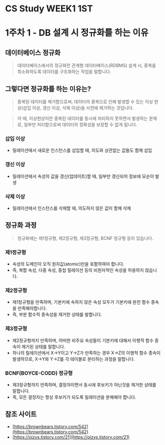 # CS Study WEEK1 1ST

# 1주차 1 - DB 설계 시 정규화를 하는 이유

## 데이터베이스 정규화

> 데이터베이스에서의 정규화란 관계형 데이터베이스(RDBMS) 설계 시, 중복을 최소화하도록 데이터를 구조화하는 작업을 말합니다.
> 

## 그렇다면 정규화를 하는 이유는?

> 중복된 데이터를 제거함으로써, 데이터의 중복으로 인해 발생할 수 있는 이상 현상(삽입 이상, 갱신 이상, 삭제 이상)을 사전에 제거하는 것입니다.
> 

> 이 때, 이상현상이란 중복된 데이터를 동시에 처리하지 못하면서 발생하는 문제로, 일부만 처리함으로써 데이터의 정확성을 보장할 수 없게 됩니다.
> 

### **삽입 이상**

- 릴레이션에서 새로운 인스턴스를 삽입할 때, 의도와 상관없는 값들도 함께 삽입

### **갱신 이상**

- 릴레이션에서 속성의 값을 갱신(업데이트)할 때, 일부만 갱신되어 정보에 모순이 발생

### **삭제 이상**

- 릴레이션에서 인스턴스를 삭제할 때, 의도하지 않은 값이 함께 삭제

## 정규화 과정

> 정규화에는 제1정규형, 제2정규형, 제3정규형, BCNF 정규형 등이 있습니다.
> 

### 제1정규형

- 속성의 도메인이 오직 원자값(atomic)만을 포함하여야 합니다.
- 즉, 복합 속성, 다중 속성, 중첩 릴레이션 등의 비원자적인 속성을 허용하지 않습니다.

### 제2정규형

- 제1정규형을 만족하며, 기본키에 속하지 않은 속성 모두가 기본키에 완전 함수 종속을 만족해야합니다.
- 즉, 부분 함수적 종속성을 제거한 상태를 발합니다.

### 제3정규형

- 제2정규형까지 만족하며, 어떠한 비주요 속성들이 기본키에 대해서 이행적 함수 종속이 제거된 상태를 말합니다.
- 하나의 릴레이션에서 X→Y이고 Y→Z가 만족하는 경우 X→Z의 이행적 함수 종속이 발생하므로,
X→Y와 Y→Z를 각 테이블로 분리하는 과정을 말합니다.

### BCNF(BOYCE-CODD) 정규형

- 제3정규형까지 만족하며, 결정자이면서 동시에 후보키가 아닌것을 제거한 상태를 말합니다.
- 즉, 모든 결정자는 항상 후보키가 되도록 릴레이션을 분해해야 합니다.

## 참조 사이트

- [https://brownbears.tistory.com/542](https://brownbears.tistory.com/542)
- [https://oizys.tistory.com/21](https://oizys.tistory.com/21)